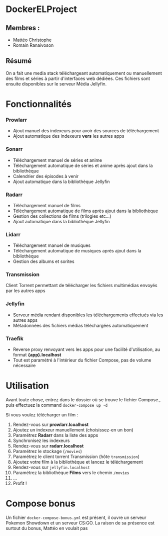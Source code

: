 # DockerELProject

## Membres :

- Mattéo Christophe
- Romain Ranaivoson

## Résumé

On a fait une media stack téléchargeant automatiquement ou manuellement des films et séries à partir d'interfaces web dédiées.
Ces fichiers sont ensuite disponibles sur le serveur Média Jellyfin.

# Fonctionnalités

### Prowlarr

- Ajout manuel des indexeurs pour avoir des sources de téléchargement
- Ajout automatique des indexeurs **vers** les autres apps

### Sonarr

- Téléchargement manuel de séries et anime
- Téléchargement automatique de séries et anime après ajout dans la bibliothèque
- Calendrier des épisodes à venir
- Ajout automatique dans la bibliothèque Jellyfin

### Radarr

- Téléchargement manuel de films
- Téléchargement automatique de films après ajout dans la bibliothèque
- Gestion des collections de films (trilogies etc...)
- Ajout automatique dans la bibliothèque Jellyfin

### Lidarr

- Téléchargement manuel de musiques
- Téléchargement automatique de musiques après ajout dans la bibliothèque
- Gestion des albums et sorites

### Transmission

Client Torrent permettant de télécharger les fichiers multimédias envoyés par les autres apps

### Jellyfin

- Serveur média rendant disponibles les téléchargements effectués via les autres apps
- Métadonnées des fichiers médias téléchargées automatiquement

### Traefik

- Reverse proxy renvoyant vers les apps pour une facilité d'utilisation, au format **{app}.localhost**
- Tout est paramétré à l'intérieur du fichier Compose, pas de volume nécessaire

# Utilisation

Avant toute chose, entrez dans le dossier où se trouve le fichier Compose., puis effectuez la command `docker-compose up -d`

Si vous voulez télécharger un film :

1. Rendez-vous sur **prowlarr.lcoalhost**
2. Ajoutez un indexeur manuellement (choisissez-en un bon)
3. Paramétrez **Radarr** dans la liste des apps
4. Synchronisez les indexeurs
5. Rendez-vous sur **radarr.localhost**
6. Paramétrez le stockage (`/movies`)
7. Paramétrez le client torrent Transmission (hôte `transmission`)
8. Ajoutez votre film à la bibliothèque et lancez le téléchargement
9. Rendez-vous sur `jellyfin.localhost`
10. Paramétrez la bibliothèque **Films** vers le chemin `/movies`
11. ...
12. Profit !

# Compose bonus

Un fichier `docker-compose-bonus.yml` est présent, il ouvre un serveur Pokemon Showdown et un serveur CS:GO. La raison de sa présence est surtout du bonus, Mattéo en voulait pas